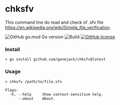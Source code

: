 # chksfv
This command line do read and check of .sfv file https://en.wikipedia.org/wiki/Simple_file_verification.

![GitHub go.mod Go version](https://img.shields.io/github/go-mod/go-version/gonejack/chksfv)
![Build](https://github.com/gonejack/chksfv/actions/workflows/go.yml/badge.svg)
[![GitHub license](https://img.shields.io/github/license/gonejack/chksfv.svg?color=blue)](LICENSE)

### Install
```shell
> go install github.com/gonejack/chksfv@latest
```

### Usage
```shell
> chksfv /path/to/file.sfv
```
```
Flags:
  -h, --help     Show context-sensitive help.
      --about    About.
```
